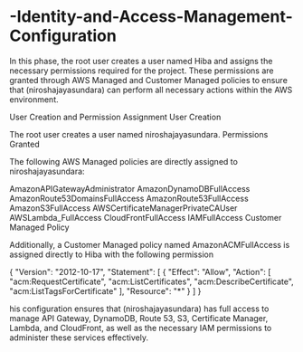 # -Identity-and-Access-Management-Configuration
In this phase, the root user creates a user named Hiba and assigns the necessary permissions required for the project. These permissions are granted through AWS Managed and Customer Managed policies to ensure that (niroshajayasundara) can perform all necessary actions within the AWS environment.

User Creation and Permission Assignment
User Creation

The root user creates a user named niroshajayasundara.
Permissions Granted

The following AWS Managed policies are directly assigned to niroshajayasundara:


AmazonAPIGatewayAdministrator
AmazonDynamoDBFullAccess
AmazonRoute53DomainsFullAccess
AmazonRoute53FullAccess
AmazonS3FullAccess
AWSCertificateManagerPrivateCAUser
AWSLambda_FullAccess
CloudFrontFullAccess
IAMFullAccess
Customer Managed Policy

Additionally, a Customer Managed policy named AmazonACMFullAccess is assigned directly to Hiba with the following permission

{
    "Version": "2012-10-17",
    "Statement": [
        {
            "Effect": "Allow",
            "Action": [
                "acm:RequestCertificate",
                "acm:ListCertificates",
                "acm:DescribeCertificate",
                "acm:ListTagsForCertificate"
            ],
            "Resource": "*"
        }
    ]
}


his configuration ensures that (niroshajayasundara) has full access to manage API Gateway, DynamoDB, Route 53, S3, Certificate Manager, Lambda, and CloudFront, as well as the necessary IAM permissions to administer these services effectively.
